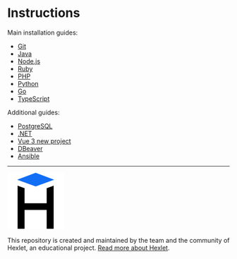 # Instructions

Main installation guides:

- [Git](/git.md)
- [Java](/java.md)
- [Node.js](/nodejs.md)
- [Ruby](/ruby.md)
- [PHP](/php.md)
- [Python](/python.md)
- [Go](/go.md)
- [TypeScript](/typescript.md)

Additional guides:

* [PostgreSQL](/postgresql.md)
* [.NET](/dotnet.md)
* [Vue 3 new project](/vue.md)
* [DBeaver](/dbeaver.md)
* [Ansible](/ansible.md)

---
[![Hexlet Ltd. logo](https://raw.githubusercontent.com/Hexlet/assets/master/images/hexlet_logo128.png)](https://hexlet.io/?utm_source=github&utm_medium=link&utm_campaign=instructions)

This repository is created and maintained by the team and the community of Hexlet, an educational project. [Read more about Hexlet](https://hexlet.io/?utm_source=github&utm_medium=link&utm_campaign=instructions).
